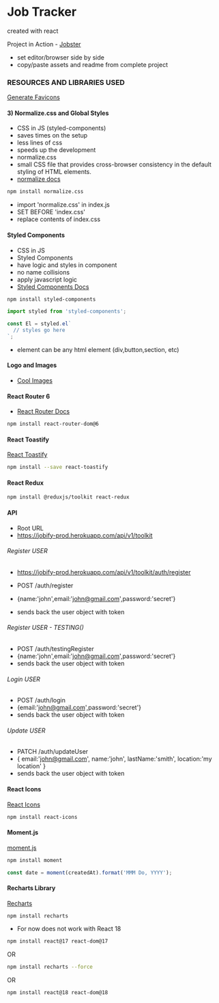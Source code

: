 # Job Tracker

created with react

Project in Action - [Jobster](https://jobtrackerr.netlify.app)

- set editor/browser side by side
- copy/paste assets and readme from complete project

### RESOURCES AND LIBRARIES USED

[Generate Favicons](https://favicon.io/)

#### 3) Normalize.css and Global Styles

- CSS in JS (styled-components)
- saves times on the setup
- less lines of css
- speeds up the development
- normalize.css
- small CSS file that provides cross-browser consistency in the default styling of HTML elements.
- [normalize docs](https://necolas.github.io/normalize.css/)

```sh
npm install normalize.css
```

- import 'normalize.css' in index.js
- SET BEFORE 'index.css'
- replace contents of index.css


#### Styled Components 

- CSS in JS
- Styled Components
- have logic and styles in component
- no name collisions
- apply javascript logic
- [Styled Components Docs](https://styled-components.com/)


```sh
npm install styled-components
```

```js
import styled from 'styled-components';

const El = styled.el`
  // styles go here
`;
```

- element can be any html element (div,button,section, etc)


#### Logo and Images

- [Cool Images](https://undraw.co/)


#### React Router 6

- [React Router Docs](https://reactrouter.com/docs/en/v6)

```sh
npm install react-router-dom@6
```

#### React Toastify

[React Toastify](https://www.npmjs.com/package/react-toastify)

```sh
npm install --save react-toastify
```

#### React Redux

```sh
npm install @reduxjs/toolkit react-redux
```


#### API

- Root URL
- https://jobify-prod.herokuapp.com/api/v1/toolkit



###### Register USER

- https://jobify-prod.herokuapp.com/api/v1/toolkit/auth/register

- POST /auth/register
- {name:'john',email:'john@gmail.com',password:'secret'}
- sends back the user object with token

###### Register USER - TESTING()

- POST /auth/testingRegister
- {name:'john',email:'john@gmail.com',password:'secret'}
- sends back the user object with token

###### Login USER

- POST /auth/login
- {email:'john@gmail.com',password:'secret'}
- sends back the user object with token

###### Update USER

- PATCH /auth/updateUser
- { email:'john@gmail.com', name:'john', lastName:'smith', location:'my location' }
- sends back the user object with token

#### React Icons

[React Icons](https://react-icons.github.io/react-icons/)

```sh
npm install react-icons
```


#### Moment.js

[moment.js](https://momentjs.com/)

```sh
npm install moment
```

```js
const date = moment(createdAt).format('MMM Do, YYYY');
```

#### Recharts Library

[Recharts](https://recharts.org)

```sh
npm install recharts
```

- For now does not work with React 18

```sh
npm install react@17 react-dom@17
```
OR

```sh
npm install recharts --force
```
OR

```sh
npm install react@18 react-dom@18
```

